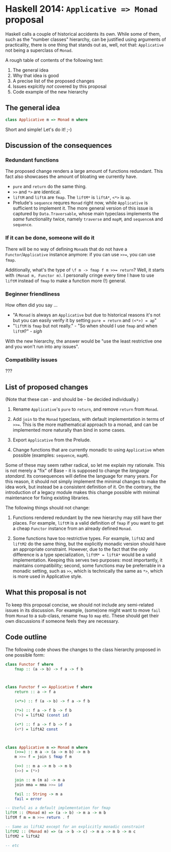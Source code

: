 Haskell 2014: `Applicative => Monad` proposal
=============================================

Haskell calls a couple of historical accidents its own. While some of them, such as the "number classes" hierarchy, can be justified using arguments of practicality, there is one thing that stands out as, well, not that: `Applicative` not being a superclass of `Monad`.

A rough table of contents of the following text:

1. The general idea
2. Why that idea is good
3. A precise list of the proposed changes
4. Issues explcitly *not* covered by this proposal
5. Code example of the new hierarchy



The general idea
----------------

```haskell
class Applicative m => Monad m where
```

Short and simple! Let's do it! ;-)



Discussion of the consequences
------------------------------

### Redundant functions

The proposed change renders a large amount of functions redundant. This fact also showcases the amount of bloating we currently have.

- `pure` and `return` do the same thing.
- `>>` and `*>` are identical.
- `liftM` and `liftA` are `fmap`. The `liftM*` is `liftA*`, `<*>` is `ap`.
- Prelude's `sequence` requres `Monad` right now, while `Applicative` is sufficient to implement it. The more general version of this issue is captured by `Data.Traversable`, whose main typeclass implements the *same* functionality twice, namely `traverse` and `mapM`, and `sequenceA` and `sequence`.



### If it can be done, someone will do it

There will be no way of defining `Monad`s that do not have a `Functor`/`Applicative` instance anymore: if you can use `>>=`, you can use `fmap`.

Additionally, what's the type of `\f m -> fmap f m >>= return`? Well, it starts with `(Monad m, Functor m)`. I personally cringe every time I have to use `liftM` instead of `fmap` to make a function more (!) general.



### Beginner friendliness

How often did you say ...

- "A `Monad` is always an `Applicative` but due to historical reasons it's not but you can easily verify it by setting `pure = return` and `(<*>) = ap`"
- "`liftM` is `fmap` but not really." - "So when should I use `fmap` and when `liftM`?" - *sigh*

With the new hierarchy, the answer would be "use the least restrictive one and you won't run into any issues".



### Compatibility issues

???



List of proposed changes
------------------------

(Note that these can - and should be - be decided individually.)

1. Rename `Applicative`'s `pure` to `return`, and remove `return` from `Monad`.

2. Add `join` to the `Monad` typeclass, with default implementation in terms of `>>=`. This is the more mathematical approach to a monad, and can be implemented more naturally than bind in some cases.

3. Export `Applicative` from the Prelude.

4. Change functions that are currently monadic to using `Applicative` when possible (examples: `sequence`, `mapM`).

Some of these may seem rather radical, so let me explain my rationale. This is not merely a "fix" of Base - it is supposed to change the *language standard*. Its consequences will define the language for many years. For this reason, it should not simply implement the minimal changes to make the idea work, but instead be a consistent definition of it. On the contrary, the introduction of a legacy module makes this change possible with minimal maintenance for fixing existing libraries.

The following things should not change:

1. Functions rendered redundant by the new hierarchy may still have ther places. For example, `liftM` is a valid definition of `fmap` if you want to get a cheap `Functor` instance from an already defined `Monad`.

2. Some functions have too restrictive types. For example, `liftA2` and `liftM2` do the same thing, but the explicitly monadic version should have an appropriate constraint. However, due to the fact that the only difference is a type specialization, `liftM* = liftA*` would be a valid implementation. Keeping this serves two purposes: most importantly, it maintains compatibility; second, some functions may be preferrable in a monadic setting, such as `>>`, which is technically the same as `*>`, which is more used in Applicative style.



What this proposal is not
-------------------------

To keep this proposal concise, we should not include any semi-related issues in its discussion. For example, (some)one might want to move `fail` from `Monad` to a sub-class, rename `fmap` to `map` etc. These should get their own discussions if someone feels they are necessary.



Code outline
------------

The following code shows the changes to the class hierarchy proposed in one possible form:

```haskell
class Functor f where
    fmap :: (a -> b) -> f a -> f b



class Functor f => Applicative f where
    return :: a -> f a

    (<*>) :: f (a -> b) -> f a -> f b

    (*>) :: f a -> f b -> f b
    (*>) = liftA2 (const id)

    (<*) :: f a -> f b -> f a
    (<*) = liftA2 const



class Applicative m => Monad m where
    (>>=) :: m a -> (a -> m b) -> m b
    m >>= f = join $ fmap f m

    (>>) :: m a -> m b -> m b
    (>>) = (*>)

    join :: m (m a) -> m a
    join mma = mma >>= id

    fail :: String -> m a
    fail = error

-- Useful as a default implementation for fmap
liftM :: (Monad m) => (a -> b) -> m a -> m b
liftM f m = m >>= return . f

-- Same as liftA2 except for an explicitly monadic constraint
liftM2 :: (Monad m) => (a -> b -> c) -> m a -> m b -> m c
liftM2 = liftA2

-- etc
```